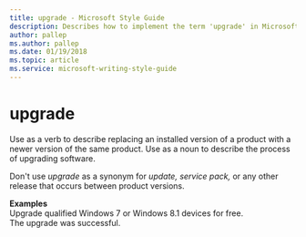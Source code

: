```yaml
---
title: upgrade - Microsoft Style Guide
description: Describes how to implement the term 'upgrade' in Microsoft content and provides examples of using the term 'upgrade' in content.
author: pallep
ms.author: pallep
ms.date: 01/19/2018
ms.topic: article
ms.service: microsoft-writing-style-guide
---
```


# upgrade

Use
as a verb to describe replacing an installed version of a product with a
newer version of the same product. Use as a noun to describe the
process of upgrading software. 

Don't use *upgrade* as a synonym for *update,* *service pack,* or any other release that occurs between product versions.

**Examples**  
Upgrade qualified Windows 7 or Windows 8.1 devices for free.  
The upgrade was successful.  
